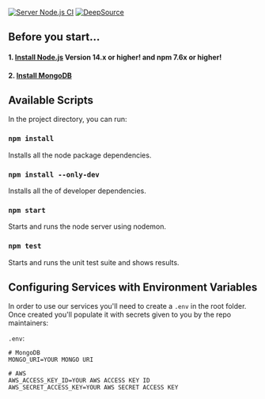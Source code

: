 [![Server Node.js CI](https://github.com/COP4331-Large-Project/server/actions/workflows/CI-server.yml/badge.svg)](https://github.com/COP4331-Large-Project/server/actions/workflows/CI-server.yml)
[![DeepSource](https://deepsource.io/gh/COP4331-Large-Project/client.svg/?label=active+issues&show_trend=true)](https://deepsource.io/gh/COP4331-Large-Project/client/?ref=repository-badge)

## Before you start...

#### 1. [Install Node.js](https://nodejs.org/en/download/) **Version 14.x or higher! and npm 7.6x or higher!**
#### 2. [Install MongoDB](https://docs.mongodb.com/manual/installation/)

## Available Scripts

In the project directory, you can run:

### `npm install`

Installs all the node package dependencies.

### `npm install --only-dev`

Installs all the of developer dependencies.

### `npm start`

Starts and runs the node server using nodemon.

### `npm test`

Starts and runs the unit test suite and shows results.

## Configuring Services with Environment Variables

In order to use our services you'll need to create a `.env` in the root folder.
Once created you'll populate it with secrets given to you by the repo maintainers:

`.env`:
```shell
# MongoDB
MONGO_URI=YOUR MONGO URI

# AWS
AWS_ACCESS_KEY_ID=YOUR AWS ACCESS KEY ID
AWS_SECRET_ACCESS_KEY=YOUR AWS SECRET ACCESS KEY
```
